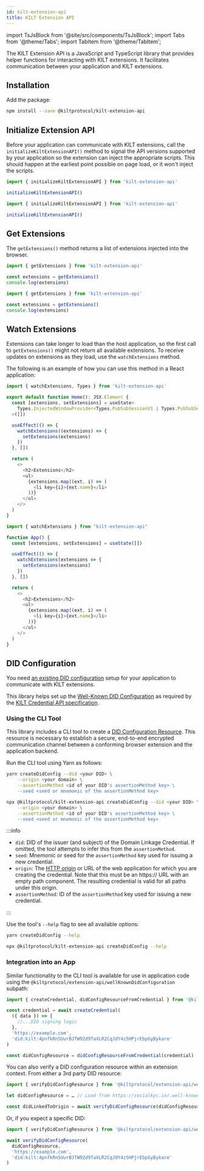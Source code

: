 ```yaml
---
id: kilt-extension-api
title: KILT Extension API
---
```


import TsJsBlock from '@site/src/components/TsJsBlock';
import Tabs from '@theme/Tabs';
import TabItem from '@theme/TabItem';

The KILT Extension API is a JavaScript and TypeScript library that provides helper functions for interacting with KILT extensions.
It facilitates communication between your application and KILT extensions.

## Installation

Add the package:

```bash npm2yarn
npm install --save @kiltprotocol/kilt-extension-api
```

## Initialize Extension API

Before your application can communicate with KILT extensions, call the `initializeKiltExtensionAPI()` method to signal the API versions supported by your application so the extension can inject the appropriate scripts.
This should happen at the earliest point possible on page load, or it won't inject the scripts.

<Tabs groupId="ts-js-choice">
  <TabItem value='ts' label='Typescript' default>

  ```ts
  import { initializeKiltExtensionAPI } from 'kilt-extension-api'

  initializeKiltExtensionAPI()
  ```

  </TabItem>
  <TabItem value='js' label='Javascript'>

  ```js
  import { initializeKiltExtensionAPI } from 'kilt-extension-api'

  initializeKiltExtensionAPI()
  ```

  </TabItem>
</Tabs>

## Get Extensions

The `getExtensions()` method returns a list of extensions injected into the browser.

<Tabs groupId="ts-js-choice">
  <TabItem value='ts' label='Typescript' default>

  ```ts
  import { getExtensions } from 'kilt-extension-api'

  const extensions = getExtensions()
  console.log(extensions)
  ```

  </TabItem>
  <TabItem value='js' label='Javascript'>

  ```js
  import { getExtensions } from 'kilt-extension-api'

  const extensions = getExtensions()
  console.log(extensions)
  ```

  </TabItem>
</Tabs>

## Watch Extensions

Extensions can take longer to load than the host application, so the first call to `getExtensions()` might not return all available extensions.
To receive updates on extensions as they load, use the `watchExtensions` method.

The following is an example of how you can use this method in a React application:

<Tabs groupId="ts-js-choice">
  <TabItem value='ts' label='Typescript' default>

  ```ts
  import { watchExtensions, Types } from 'kilt-extension-api'

  export default function Home(): JSX.Element {
    const [extensions, setExtensions] = useState<
      Types.InjectedWindowProvider<Types.PubSubSessionV1 | Types.PubSubSessionV2>[]
    >([])

    useEffect(() => {
      watchExtensions((extensions) => {
        setExtensions(extensions)
      })
    }, [])

    return (
      <>
        <h2>Extensions</h2>
        <ul>
          {extensions.map((ext, i) => (
            <li key={i}>{ext.name}</li>
          ))}
        </ul>
      </>
    )
  }
  ```

  </TabItem>
  <TabItem value='js' label='Javascript'>

  ```js
  import { watchExtensions } from "kilt-extension-api"

  function App() {
    const [extensions, setExtensions] = useState([])

    useEffect(() => {
      watchExtensions(extensions => {
        setExtensions(extensions)
      })
    }, [])

    return (
      <>
        <h2>Extensions</h2>
        <ul>
          {extensions.map((ext, i) => (
            <li key={i}>{ext.name}</li>
          ))}
        </ul>
      </>
    )
  }
  ```

  </TabItem>
</Tabs>

## DID Configuration

You need [an existing DID configuration](../../01_sdk/02_cookbook/01_dids/00_generate_keys.md) setup for your application to communicate with KILT extensions.

This library helps set up the [Well-Known DID Configuration](https://identity.foundation/.well-known/resources/did-configuration/) as required by the [KILT Credential API specification](https://github.com/KILTprotocol/spec-ext-credential-api).

### Using the CLI Tool

This library includes a CLI tool to create a [DID Configuration Resource](https://identity.foundation/.well-known/resources/did-configuration/#did-configuration-resource).
This resource is necessary to establish a secure, end-to-end encrypted communication channel between a conforming browser extension and the application backend.

Run the CLI tool using Yarn as follows:

<Tabs groupId="yarn-node-choice">
  <TabItem value='yarn' label='Yarn' default>

  ```bash
  yarn createDidConfig --did <your DID> \
      --origin <your domain> \
      --assertionMethod <id of your DID's assertionMethod key> \
      --seed <seed or mnemonic of the assertionMethod key>
  ```

  </TabItem>
  <TabItem value='node' label='Node'>

  ```bash
  npx @kiltprotocol/kilt-extension-api createDidConfig --did <your DID> \
      --origin <your domain> \
      --assertionMethod <id of your DID's assertionMethod key> \
      --seed <seed or mnemonic of the assertionMethod key>
  ```

  </TabItem>
</Tabs>

:::info

- `did`: DID of the issuer (and subject) of the Domain Linkage Credential. If omitted, the tool attempts to infer this from the `assertionMethod`.
- `seed`: Mnemonic or seed for the `assertionMethod` key used for issuing a new credential.
- `origin`: The [HTTP origin](https://developer.mozilla.org/en-US/docs/Glossary/Origin) or URL of the web application for which you are creating the credential. Note that this must be an https:// URL with an empty path component. The resulting credential is valid for all paths under this origin. 
- `assertionMethod`: ID of the `assertionMethod` key used for issuing a new credential.

:::

Use the tool's `--help` flag to see all available options:

<Tabs groupId="yarn-node-choice">
  <TabItem value='yarn' label='Yarn' default>

  ```bash
  yarn createDidConfig --help
  ```

  </TabItem>
  <TabItem value='node' label='Node'>

  ```bash
  npx @kiltprotocol/kilt-extension-api createDidConfig --help
  ```

  </TabItem>
</Tabs>

### Integration into an App

Similar functionality to the CLI tool is available for use in application code using the `@kiltprotocol/extension-api/wellKnownDidConfiguration` subpath:

```ts
import { createCredential, didConfigResourceFromCredential } from '@kiltprotocol/extension-api/wellKnownDidConfiguration'

const credential = await createCredential(
  ({ data }) => {
    //...DID signing logic
  },
  'https://example.com',
  'did:kilt:4pnfkRn5UurBJTW92d9TaVLR2CqJdY4z5HPjrEbpGyBykare'
)

const didConfigResource = didConfigResourceFromCredential(credential)
```

You can also verify a DID configuration resource within an extension context. From either a 3rd party DID resource:

```ts
import { verifyDidConfigResource } from '@kiltprotocol/extension-api/wellKnownDidConfiguration'

let didConfigResource = … // Load from https://socialkyc.io/.well-known/did-configuration.json or some other source

const didLinkedToOrigin = await verifyDidConfigResource(didConfigResource, 'https://socialkyc.io')
```

Or, if you expect a specific DID:

```ts
import { verifyDidConfigResource } from '@kiltprotocol/extension-api/wellKnownDidConfiguration'

await verifyDidConfigResource(
  didConfigResource,
  'https://example.com',
  'did:kilt:4pnfkRn5UurBJTW92d9TaVLR2CqJdY4z5HPjrEbpGyBykare'
)
```